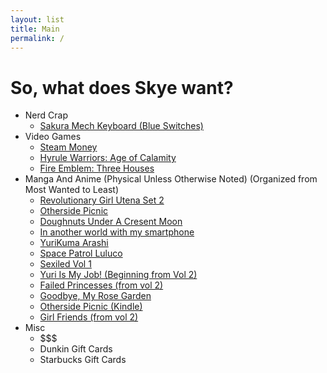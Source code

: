 ```yaml
---
layout: list
title: Main
permalink: /
---
```

# So, what does Skye want?
- Nerd Crap
  - [Sakura Mech Keyboard (Blue Switches)](https://mechanicalkeyboards.com/shop/index.php?l=product_detail&p=4580)
- Video Games
  - [Steam Money](https://store.steampowered.com/digitalgiftcards/)
  - [Hyrule Warriors: Age of Calamity](https://www.amazon.com/Hyrule-Warriors-Age-Calamity-Nintendo-Switch/dp/B08HP4K7KC/)
  - [Fire Emblem: Three Houses](https://www.amazon.com/Fire-Emblem-Three-Houses-Nintendo-Switch/dp/B07DK13HKX/)
- Manga And Anime (Physical Unless Otherwise Noted) (Organized from Most Wanted to Least)
  - [Revolutionary Girl Utena Set 2](https://www.rightstufanime.com/Revolutionary-Girl-Utena-Set-2-Blu-Ray)
  - [Otherside Picnic](https://www.rightstufanime.com/Otherside-Picnic-Novel-Omnibus-Volume-1)
  - [Doughnuts Under A Cresent Moon](https://www.rightstufanime.com/Doughnuts-Under-a-Crescent-Moon-Manga-Volume-1)
  - [In another world with my smartphone](https://www.rightstufanime.com/In-Another-World-With-My-Smartphone-Essentials-Blu-ray)
  - [YuriKuma Arashi](https://www.rightstufanime.com/Yurikuma-Arashi-Essentials-Blu-ray)
  - [Space Patrol Luluco](https://www.rightstufanime.com/Space-Patrol-Luluco-Essentials-Blu-ray)
  - [Sexiled Vol 1](https://www.rightstufanime.com/Sexiled-Novel-Volume-1)
  - [Yuri Is My Job! (Beginning from Vol 2)](https://www.amazon.com/dp/1632367785/)
  - [Failed Princesses (from vol 2)](https://www.amazon.com/gp/product/B08DTKPH5F/)
  - [Goodbye, My Rose Garden](https://www.amazon.com/Goodbye-My-Rose-Garden-Vol-ebook/dp/B0867D9MYJ/)
  - [Otherside Picnic (Kindle)](https://www.amazon.com/Otherside-Picnic-1-Iori-Miyazawa-ebook/dp/B07VFBD4R3/)
  - [Girl Friends (from vol 2)](https://www.amazon.com/dp/1937867099/)
- Misc
  - $$$
  - Dunkin Gift Cards
  - Starbucks Gift Cards
